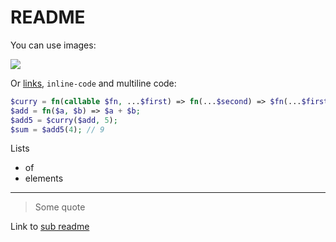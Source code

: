 # README

You can use images:

![](https://media.giphy.com/media/11ISwbgCxEzMyY/giphy.gif)

Or [links](https://github.com/halsey-php), `inline-code` and multiline code:

```php
$curry = fn(callable $fn, ...$first) => fn(...$second) => $fn(...$first, ...$second);
$add = fn($a, $b) => $a + $b;
$add5 = $curry($add, 5);
$sum = $add5(4); // 9
```

Lists
- of
- elements

---

> Some quote

Link to [sub readme](sub/readme.md)

